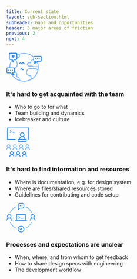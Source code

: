 ```yaml
---
title: Current state
layout: sub-section.html
subheader: Gaps and opportunities
header: 3 major areas of friction
previous: 2
next: 4
---
```


<div class="d-flex flex-column flex-md-row flex-items-start py-8">
  <div class="col-12 col-md-4 pr-6">
    <svg height="80" viewBox="0 0 108 89"><title>Getting to know each other</title><g fill="none" fill-rule="evenodd"><path d="M83.005 13.419C75.357 6.663 65.227 2.549 54.11 2.549c-5.358 0-10.485.963-15.219 2.71.845 1.109 1.362 2.466 1.362 3.947 0 3.662-3.061 6.658-6.805 6.658h-.764M25.661 57.932c3.89 1.562 6.647 5.313 6.647 9.664v6.185c4.319.38 7.735 3.953 7.735 8.274a8.08 8.08 0 0 1-.391 2.475 43.923 43.923 0 0 0 14.46 2.436c8.548 0 16.509-2.442 23.212-6.639-1.73-1.841-2.8-4.288-2.8-6.971V70.45h-2.263c-5.98 0-10.872-4.785-10.872-10.636 0-5.849 4.893-10.635 10.872-10.635h14.676a10.93 10.93 0 0 1 9.217 5.037 41.389 41.389 0 0 0 1.103-9.459c0-.578-.022-1.151-.044-1.722H84.964c-2.435 0-4.692-.77-6.544-2.063h-9.178c-2.821 0-5.132-2.26-5.132-5.022 0-2.762 2.31-5.022 5.132-5.022h4.448c.467-4.918 4.248-8.931 9.126-9.857M16.67 65.721c5.084 8.673 13.22 15.41 22.982 18.808M10.997 46.307c-.02-.514-.03-1.03-.03-1.549 0-6.422 1.378-12.551 4.096-17.955a41.335 41.335 0 0 1 2.892-4.846M77.324 80.328c9.375-5.867 16.27-15.177 18.83-26.11M97.212 43.036a41.292 41.292 0 0 0-3.31-14.604M38.892 5.259a43.15 43.15 0 0 0-6.03 2.766" stroke="#79B8FF" stroke-width="2.441" stroke-linecap="round" stroke-linejoin="round"></path><path d="M17.442 54.074c0 .769.637 1.392 1.423 1.392.788 0 1.424-.623 1.424-1.392 0-.77-.636-1.393-1.424-1.393-.786 0-1.423.623-1.423 1.393M11.957 54.074c0 .769.636 1.392 1.424 1.392.786 0 1.423-.623 1.423-1.392 0-.77-.637-1.393-1.423-1.393-.788 0-1.424.623-1.424 1.393M6.471 54.074c0 .769.637 1.392 1.424 1.392.786 0 1.423-.623 1.423-1.392 0-.77-.637-1.393-1.423-1.393-.787 0-1.424.623-1.424 1.393" fill="#2088FF"></path><path d="M103.483 11.42H85.959c-1.496 0-2.71 1.187-2.71 2.65v9.762c0 1.463 1.214 2.649 2.71 2.649h2.594c-.226 2.994-1.415 5.39-4.37 5.593-.041.003-.056.053-.013.057 1.632.129 7.793.204 10.303-5.65h9.01c1.496 0 2.709-1.186 2.709-2.65v-9.76c0-1.464-1.213-2.65-2.71-2.65z" stroke="#2088FF" stroke-width="2.441"></path><path d="M90.75 18.93c0 .769-.636 1.392-1.424 1.392-.786 0-1.423-.623-1.423-1.392 0-.77.637-1.393 1.423-1.393.788 0 1.424.623 1.424 1.393M96.236 18.93c0 .769-.638 1.392-1.424 1.392-.787 0-1.424-.623-1.424-1.392 0-.77.637-1.393 1.424-1.393.786 0 1.424.623 1.424 1.393M101.722 18.93c0 .769-.638 1.392-1.425 1.392s-1.424-.623-1.424-1.392c0-.77.637-1.393 1.424-1.393.787 0 1.425.623 1.425 1.393" fill="#2088FF"></path><path d="M40.712 33.946c0-1.966 1.63-3.56 3.64-3.56M47.992 33.946c0-1.966 1.63-3.56 3.64-3.56M47.992 33.946c-2.01 0-3.64-1.593-3.64-3.56M55.272 33.946c-2.01 0-3.64-1.593-3.64-3.56M44.352 52.424c0-1.968 1.63-3.56 3.64-3.56M51.632 52.424c-2.01 0-3.64-1.595-3.64-3.56" stroke="#2088FF" stroke-width="2.441" stroke-linecap="round" stroke-linejoin="round"></path><path d="M24.03 21.677c5.493 2.072 9.417 7.3 9.417 13.382v.656c0 5.61-3.339 10.493-8.168 12.844" stroke="#79B8FF" stroke-width="2.441" stroke-linecap="round" stroke-linejoin="round"></path><path d="M25.406 10.207c0-1.205-.997-2.182-2.23-2.182-.956 0-1.77.59-2.087 1.416-.056.147-.183.149-.238.003a2.226 2.226 0 0 0-2.088-1.42c-1.232 0-2.232.978-2.232 2.183 0 2.272 2.497 4.457 3.745 5.407.416.317.945.334 1.33.043 1.226-.924 3.8-3.142 3.8-5.45" fill="#2088FF"></path><path d="M23.93 20.976h5.802c1.496 0 2.71-1.186 2.71-2.65V4.65c0-1.463-1.214-2.65-2.71-2.65H12.207C10.71 2 9.499 3.187 9.499 4.65v13.675c0 1.465 1.212 2.65 2.708 2.65h5.802l2.702 6.997 3.22-6.996zM4.709 46.564h17.525c1.496 0 2.708 1.187 2.708 2.65v9.762c0 1.463-1.212 2.649-2.708 2.649H19.64c.226 2.994 1.413 5.39 4.37 5.593.04.003.054.053.013.057-1.633.129-7.793.204-10.305-5.65h-9.01C3.213 61.625 2 60.439 2 58.975v-9.76c0-1.464 1.212-2.65 2.709-2.65z" stroke="#2088FF" stroke-width="2.441"></path></g></svg>
    <h3 class="mt-7">It's hard to get acquainted with the team</h3>
    <ul>
      <li>Who to go to for what</li>
      <li>Team building and dynamics</li>
      <li>Icebreaker and culture</li>
    </ul>
  </div>
  <div class="col-12 col-md-4 px-3">
    <svg height="80" viewBox="0 0 66 81">
      <title>Resources</title>
      <g fill="none" fill-rule="evenodd" stroke-linecap="round" stroke-linejoin="round" stroke-width="2" transform="translate(1)">
        <rect width="21.968" height="5.917" x="32.1" y="32.4" stroke="#2088FF"/>
        <path stroke="#2088FF" d="M50.337 31.2a7.327 7.327 0 0 0-14.527.102"/>
        <circle cx="43.073" cy="19.683" r="5.232" stroke="#2088FF"/>
        <path stroke="#79B8FF" d="M46.07 60.673a5.79 5.79 0 0 0-11.429.076"/>
        <circle cx="40.33" cy="51.568" r="4.127" stroke="#79B8FF"/>
        <path stroke="#79B8FF" d="M28.813 60.673a5.79 5.79 0 0 0-11.429.076"/>
        <circle cx="23.073" cy="51.568" r="4.127" stroke="#79B8FF"/>
        <path stroke="#79B8FF" d="M63.492 60.673a5.79 5.79 0 0 0-11.429.076"/>
        <circle cx="57.714" cy="51.568" r="4.127" stroke="#79B8FF"/>
        <path stroke="#79B8FF" d="M11.429 60.673A5.79 5.79 0 0 0 0 60.749"/>
        <circle cx="5.689" cy="51.568" r="4.127" stroke="#79B8FF"/>
        <polyline stroke="#2088FF" points="10 8.7 12.4 11.2 10 13.7"/>
        <path stroke="#2088FF" d="M17.46 13.435h3.683"/>
        <polyline stroke="#2088FF" points="61.2 32.4 61.2 1.1 2.6 1.1 2.6 32.4 24.3 32.4"/>
        <path stroke="#2088FF" d="M37.448 79.784a5.79 5.79 0 0 0-11.429.076"/>
        <circle cx="31.708" cy="70.679" r="4.127" stroke="#2088FF"/>
        <path stroke="#2088FF" d="M20.19 79.784a5.79 5.79 0 0 0-11.428.076"/>
        <circle cx="14.451" cy="70.679" r="4.127" stroke="#2088FF"/>
        <path stroke="#2088FF" d="M54.705 79.784a5.79 5.79 0 0 0-11.429.076"/>
        <circle cx="48.965" cy="70.679" r="4.127" stroke="#2088FF"/>
      </g>
    </svg>
    <h3 class="mt-7">It's hard to find information and resources</h3>
    <ul>
      <li>Where is documentation, e.g. for design system</li>
      <li>Where are files/shared resources stored</li>
      <li>Guidelines for contributing and code setup</li>
    </ul>
  </div>
  <div class="col-12 col-md-4 pl-6">
    <svg height="80" viewBox="0 0 87 87">
      <title>Processes</title>
      <g fill="none" fill-rule="evenodd" transform="translate(1.46 1)">
        <rect width="26.4" height="16.775" x="29.3" y="33.5" stroke="#2088FF" stroke-linecap="round" stroke-linejoin="round" stroke-width="2"/>
        <path stroke="#2088FF" stroke-linecap="round" stroke-linejoin="round" stroke-width="2" d="M26.087 50.313h32.8"/>
        <polyline stroke="#2088FF" stroke-linecap="round" stroke-linejoin="round" stroke-width="2" points="39.5 76.2 41.3 78.2 45.4 74.2"/>
        <circle cx="42.475" cy="76.213" r="8.613" stroke="#2088FF" stroke-linecap="round" stroke-linejoin="round" stroke-width="2"/>
        <path stroke="#2088FF" stroke-linecap="round" stroke-linejoin="round" stroke-width="2" d="M14.512 50.138a7.262 7.262 0 0 0-14.4.1"/>
        <circle cx="7.313" cy="38.7" r="5.188" stroke="#2088FF" stroke-linecap="round" stroke-linejoin="round" stroke-width="2"/>
        <path stroke="#2088FF" stroke-linecap="round" stroke-linejoin="round" stroke-width="2" d="M83.963 50.138a7.262 7.262 0 0 0-14.4.1"/>
        <circle cx="76.763" cy="38.7" r="5.188" stroke="#2088FF" stroke-linecap="round" stroke-linejoin="round" stroke-width="2"/>
        <path stroke="#2088FF" stroke-linecap="round" stroke-linejoin="round" stroke-width="2" d="M50.75 5.287v-.6a4.475 4.475 0 0 0-4.5-4.462h-7.612a4.475 4.475 0 0 0-4.463 4.463v14.375l4.763-4.763h6.575c3.75 0 5.237-2.113 5.237-5V5.287z"/>
        <circle cx="40.112" cy="7.35" r="1.313" fill="#2088FF" fill-rule="nonzero"/>
        <circle cx="45.1" cy="7.35" r="1.313" fill="#2088FF" fill-rule="nonzero"/>
        <path stroke="#79B8FF" stroke-linecap="round" stroke-linejoin="round" stroke-width="2" d="M10.313 27.7A34.862 34.862 0 0 1 26.7 10.662m.063 62.363A34.863 34.863 0 0 1 10.424 56.25m63.225 0A34.863 34.863 0 0 1 57.4 72.987m-.25-62.424a34.862 34.862 0 0 1 16.788 17.5"/>
        <polyline stroke="#2088FF" stroke-linecap="round" stroke-linejoin="round" stroke-width="2" points="35.7 39.4 38.2 41.9 35.7 44.4"/>
        <path stroke="#2088FF" stroke-linecap="round" stroke-linejoin="round" stroke-width="2" d="M43.325 44.2H47.1"/>
      </g>
    </svg>
    <h3 class="mt-7">Processes and expectations are unclear</h3>
    <ul>
      <li>When, where, and from whom to get feedback</li>
      <li>How to share design specs with engineering</li>
      <li>The development workflow</li>
    </ul>
  </div>
</div>
